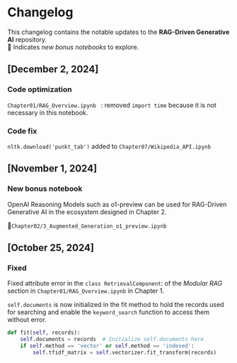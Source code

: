 # Changelog

This changelog contains the notable updates to the **RAG-Driven Generative AI** repository.   
🐬 Indicates *new bonus notebooks* to explore.

## [December 2, 2024]

### Code optimization

 `Chapter01/RAG_Overview.ipynb ` : removed `import time` because it is not necessary in this notebook.

### Code fix

`nltk.download('punkt_tab')` added to `Chapter07/Wikipedia_API.ipynb`

## [November 1, 2024]

### New bonus notebook

OpenAI Reasoning Models such as o1-preview can be used for RAG-Driven Generative AI in the ecosystem designed in Chapter 2.

🐬`Chapter02/3_Augmented_Generation_o1_preview.ipynb` 

## [October 25, 2024]

### Fixed
Fixed attribute error in the `class RetrievalComponent`: of the *Modular RAG* section in `Chapter01/RAG_Overview.ipynb` in Chapter 1.

`self.documents` is now initialized in the fit method to hold the records used for searching and enable the `keyword_search` function to access them without error.   

```python
def fit(self, records):
    self.documents = records  # Initialize self.documents here
    if self.method == 'vector' or self.method == 'indexed':
        self.tfidf_matrix = self.vectorizer.fit_transform(records)
```
    


